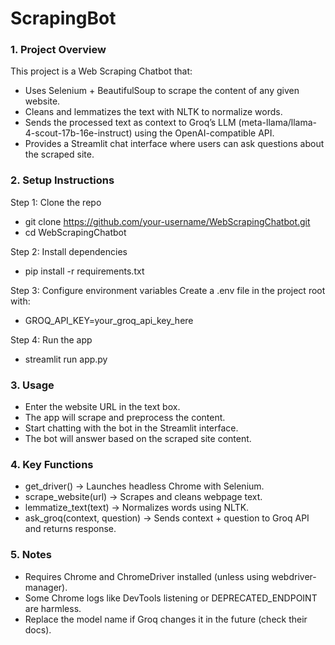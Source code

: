 # ScrapingBot

### 1. Project Overview

This project is a Web Scraping Chatbot that:
* Uses Selenium + BeautifulSoup to scrape the content of any given website.
* Cleans and lemmatizes the text with NLTK to normalize words.
* Sends the processed text as context to Groq’s LLM (meta-llama/llama-4-scout-17b-16e-instruct) using the OpenAI-compatible API.
* Provides a Streamlit chat interface where users can ask questions about the scraped site.

### 2. Setup Instructions

Step 1: Clone the repo
- git clone https://github.com/your-username/WebScrapingChatbot.git
- cd WebScrapingChatbot

Step 2: Install dependencies
- pip install -r requirements.txt

Step 3: Configure environment variables
Create a .env file in the project root with:
- GROQ_API_KEY=your_groq_api_key_here

Step 4: Run the app
- streamlit run app.py

### 3. Usage

- Enter the website URL in the text box.
- The app will scrape and preprocess the content.
- Start chatting with the bot in the Streamlit interface.
- The bot will answer based on the scraped site content.

### 4. Key Functions

- get_driver() → Launches headless Chrome with Selenium.
- scrape_website(url) → Scrapes and cleans webpage text.
- lemmatize_text(text) → Normalizes words using NLTK.
- ask_groq(context, question) → Sends context + question to Groq API and returns response.

### 5. Notes

- Requires Chrome and ChromeDriver installed (unless using webdriver-manager).
- Some Chrome logs like DevTools listening or DEPRECATED_ENDPOINT are harmless.
- Replace the model name if Groq changes it in the future (check their docs).
